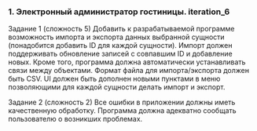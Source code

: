 ### 1.  Электронный администратор гостиницы. iteration_6 ###

Задание 1 (сложность 5)
Добавить к разрабатываемой программе возможность импорта и экспорта данных выбранной сущности 
(понадобится добавить ID для каждой сущности). Импорт должен поддерживать обновление записей с совпавшим ID 
и добавление новых. Кроме того, программа должна автоматически устанавливать связи между объектами. 
Формат файла для импорта/экспорта должен быть CSV.
UI должен быть дополнен новыми пунктами в меню позволяющими для каждой сущности делать импорт и экспорт.

Задание 2 (сложность 2)
Все ошибки в приложении должны иметь качественную обработку.
Программа должна адекватно сообщать пользователю о возникших проблемах.
